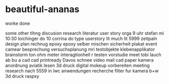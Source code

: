 # beautiful-ananas
worke done

some other tihng
discusion
research
literatur
user story
orga
9 uhr stefan mi
10:30 loichinger do
10 corrina do
type userstory
lit
much lit
5999
zeitpaln
design
plan
rechnug
epoxy
epoxy selber mischen
sicherheit
plakat
event camear
besprechung
versuchsplanung
mri testobjekte
klebenapplikator
brainstorm
ton
ohm meter
interagtionhell
r
testen
vorstudie
meet
tobi
lauch
ab
bu
a
cad
cad printready
Davos
schnee video
mail
cad
paper
kamera anordnung
aviatik lesen
3d druck
digital mokeup
vorbereiten
meeting\
research nach 5559 in lwc anwendungen
recherche filter fur kamera b+w
3d druck
raspxy